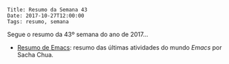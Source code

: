     Title: Resumo da Semana 43
    Date: 2017-10-27T12:00:00
    Tags: resumo, semana

Segue o resumo da 43º semana do ano de 2017...

<!-- more -->

* [Resumo de Emacs](http://sachachua.com/blog/category/emacs-news "Resumo do Emacs"): resumo das últimas atividades do mundo _Emacs_ por Sacha Chua.
